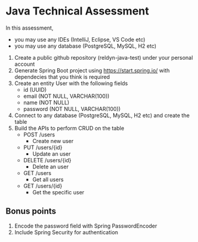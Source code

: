 # Java Technical Assessment

In this assessment, 
* you may use any IDEs (IntelliJ, Eclipse, VS Code etc)
* you may use any database (PostgreSQL, MySQL, H2 etc)

1. Create a public github repository (reldyn-java-test) under your personal account
2. Generate Spring Boot project using https://start.spring.io/ with dependecies that you think is required
3. Create an entity User with the following fields
   * id (UUID)
   * email (NOT NULL, VARCHAR(100))
   * name (NOT NULL)
   * password (NOT NULL, VARCHAR(100))
4. Connect to any database (PostgreSQL, MySQL, H2 etc) and create the table
5. Build the APIs to perform CRUD on the table
   * POST /users
      - Create new user 
   * PUT /users/{id}
      - Update an user 
   * DELETE /users/{id}
      - Delete an user
   * GET /users
      - Get all users
   * GET /users/{id}
      - Get the specific user

## Bonus points

1. Encode the password field with Spring PasswordEncoder
2. Include Spring Security for authentication
